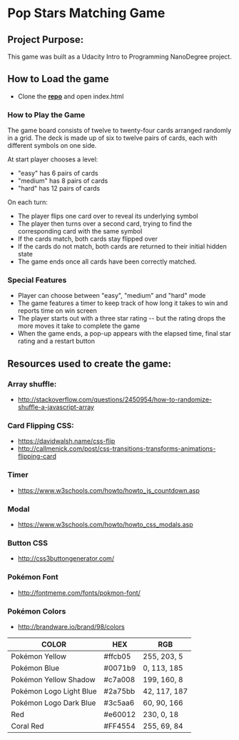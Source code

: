 # Pop Stars Matching Game

## Project Purpose:

This game was built as a Udacity Intro to Programming NanoDegree project. 

## How to Load the game

- Clone the **[repo](https://github.com/criszong/udacity_intro_javascript.git)** and open index.html

### How to Play the Game

The game board consists of twelve to twenty-four cards arranged randomly in a grid. The deck is made up of six to twelve pairs of cards, each with different symbols on one side.

At start player chooses a level:

- "easy" has 6 pairs of cards
- "medium" has 8 pairs of cards
- "hard" has 12 pairs of cards

On each turn:

- The player flips one card over to reveal its underlying symbol
- The player then turns over a second card, trying to find the corresponding card with the same symbol
- If the cards match, both cards stay flipped over
- If the cards do not match, both cards are returned to their initial hidden state
- The game ends once all cards have been correctly matched.

### Special Features

- Player can choose between "easy", "medium" and "hard" mode
- The game features a timer to keep track of how long it takes to win and reports time on win screen
- The player starts out with a three star rating -- but the rating drops the more moves it take to complete the game
- When the game ends, a pop-up appears with the elapsed time, final star rating and a restart button

## Resources used to create the game:

### Array shuffle:

- <http://stackoverflow.com/questions/2450954/how-to-randomize-shuffle-a-javascript-array>

### Card Flipping CSS:

- <https://davidwalsh.name/css-flip>
- <http://callmenick.com/post/css-transitions-transforms-animations-flipping-card>

### Timer

- <https://www.w3schools.com/howto/howto_js_countdown.asp>

### Modal

- <https://www.w3schools.com/howto/howto_css_modals.asp>

### Button CSS

- <http://css3buttongenerator.com/>

### Pokémon Font

- <http://fontmeme.com/fonts/pokmon-font/>

### Pokémon Colors

- <http://brandware.io/brand/98/colors>

COLOR                   | HEX     | RGB
----------------------- | ------- | ------------
Pokémon Yellow          | #ffcb05 | 255, 203, 5
Pokémon Blue            | #0071b9 | 0, 113, 185
Pokémon Yellow Shadow   | #c7a008 | 199, 160, 8
Pokémon Logo Light Blue | #2a75bb | 42, 117, 187
Pokémon Logo Dark Blue  | #3c5aa6 | 60, 90, 166
Red                     | #e60012 | 230, 0, 18
Coral Red               | #FF4554 | 255, 69, 84
